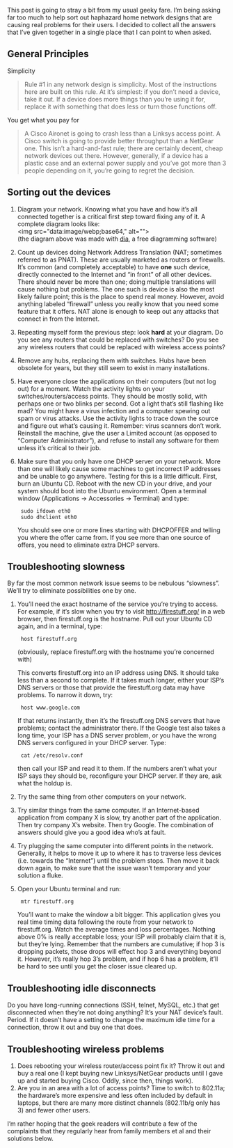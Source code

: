 <!--# set var="title" value="Fixing your home/SOHO network" -->
<!--# set var="date" value="2006-12-05" -->

<!--# include file="include/top.html" -->

This post is going to stray a bit from my usual geeky fare. I’m being asking far too much to help sort out haphazard home network designs that are causing real problems for their users. I decided to collect all the answers that I’ve given together in a single place that I can point to when asked.

## General Principles

Simplicity

> Rule #1 in any network design is simplicity. Most of the instructions here are built on this rule. At it’s simplest: if you don’t need a device, take it out. If a device does more things than you’re using it for, replace it with something that does less or turn those functions off.

You get what you pay for

> A Cisco Aironet is going to crash less than a Linksys access point. A Cisco switch is going to provide better throughput than a NetGear one. This isn’t a hard-and-fast rule; there are certainly decent, cheap network devices out there. However, generally, if a device has a plastic case and an external power supply and you’ve got more than 3 people depending on it, you’re going to regret the decision.

## Sorting out the devices

1. Diagram your network. Knowing what you have and how it’s all connected together is a critical first step toward fixing any of it. A complete diagram looks like:<br>
   <img src="data:image/webp;base64,<!--# include file="images/sample-network.webp.base64" -->" alt=""><br>
   (the diagram above was made with [dia](http://dia-installer.sourceforge.net/), a free diagramming software)
1. Count up devices doing Network Address Translation (NAT; sometimes referred to as PNAT). These are usually marketed as routers or firewalls. It’s common (and completely acceptable) to have __one__ such device, directly connected to the Internet and “in front” of all other devices. There should never be more than one; doing multiple translations will cause nothing but problems. The one such is device is also the most likely failure point; this is the place to spend real money. However, avoid anything labeled “firewall” unless you really know that you need some feature that it offers. NAT alone is enough to keep out any attacks that connect in from the Internet.
1. Repeating myself form the previous step: look __hard__ at your diagram. Do you see any routers that could be replaced with switches? Do you see any wireless routers that could be replaced with wireless access points?
1. Remove any hubs, replacing them with switches. Hubs have been obsolete for years, but they still seem to exist in many installations.
1. Have everyone close the applications on their computers (but not log out) for a moment. Watch the activity lights on your switches/routers/access points. They should be mostly solid, with perhaps one or two blinks per second. Got a light that’s still flashing like mad? You might have a virus infection and a computer spewing out spam or virus attacks. Use the activity lights to trace down the source and figure out what’s causing it. Remember: virus scanners don’t work. Reinstall the machine, give the user a Limited account (as opposed to “Computer Administrator”), and refuse to install any software for them unless it’s critical to their job.
1. Make sure that you only have one DHCP server on your network. More than one will likely cause some machines to get incorrect IP addresses and be unable to go anywhere. Testing for this is a little difficult. First, burn an Ubuntu CD. Reboot with the new CD in your drive, and your system should boot into the Ubuntu environment. Open a terminal window (Applications -> Accessories -> Terminal) and type:

        sudo ifdown eth0
        sudo dhclient eth0

   You should see one or more lines starting with DHCPOFFER and telling you where the offer came from. If you see more than one source of offers, you need to eliminate extra DHCP servers.

## Troubleshooting slowness

By far the most common network issue seems to be nebulous “slowness”. We’ll try to eliminate possibilities one by one.

1. You’ll need the exact hostname of the service you’re trying to access. For example, if it’s slow when you try to visit http://firestuff.org/ in a web browser, then firestuff.org is the hostname. Pull out your Ubuntu CD again, and in a terminal, type:

        host firestuff.org

   (obviously, replace firestuff.org with the hostname you’re concerned with)

   This converts firestuff.org into an IP address using DNS. It should take less than a second to complete. If it takes much longer, either your ISP’s DNS servers or those that provide the firestuff.org data may have problems. To narrow it down, try:

        host www.google.com

   If that returns instantly, then it’s the firestuff.org DNS servers that have problems; contact the administrator there. If the Google test also takes a long time, your ISP has a DNS server problem, or you have the wrong DNS servers configured in your DHCP server. Type:

        cat /etc/resolv.conf

   then call your ISP and read it to them. If the numbers aren’t what your ISP says they should be, reconfigure your DHCP server. If they are, ask what the holdup is.
1. Try the same thing from other computers on your network.
1. Try similar things from the same computer. If an Internet-based application from company X is slow, try another part of the application. Then try company X’s website. Then try Google. The combination of answers should give you a good idea who’s at fault.
1. Try plugging the same computer into different points in the network. Generally, it helps to move it up to where it has to traverse less devices (i.e. towards the “Internet”) until the problem stops. Then move it back down again, to make sure that the issue wasn’t temporary and your solution a fluke.
1. Open your Ubuntu terminal and run:

        mtr firestuff.org

   You’ll want to make the window a bit bigger. This application gives you real time timing data following the route from your network to firestuff.org. Watch the average times and loss percentages. Nothing above 0% is really acceptable loss; your ISP will probably claim that it is, but they’re lying. Remember that the numbers are cumulative; if hop 3 is dropping packets, those drops will effect hop 3 and everything beyond it. However, it’s really hop 3’s problem, and if hop 6 has a problem, it’ll be hard to see until you get the closer issue cleared up.

## Troubleshooting idle disconnects

Do you have long-running connections (SSH, telnet, MySQL, etc.) that get disconnected when they’re not doing anything? It’s your NAT device’s fault. Period. If it doesn’t have a setting to change the maximum idle time for a connection, throw it out and buy one that does.

## Troubleshooting wireless problems

1. Does rebooting your wireless router/access point fix it? Throw it out and buy a real one (I kept buying new Linksys/NetGear products until I gave up and started buying Cisco. Oddly, since then, things work).
1. Are you in an area with a lot of access points? Time to switch to 802.11a; the hardware’s more expensive and less often included by default in laptops, but there are many more distinct channels (802.11b/g only has 3) and fewer other users.

I’m rather hoping that the geek readers will contribute a few of the complaints that they regularly hear from family members et al and their solutions below.

<!--# include file="include/bottom.html" -->

